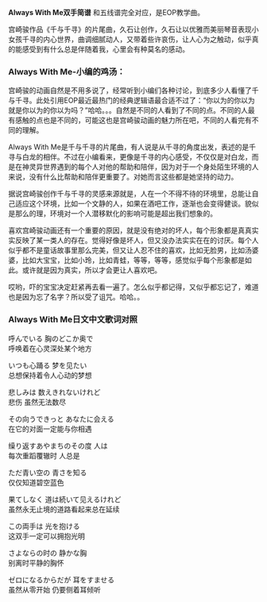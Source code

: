 

**Always With Me双手简谱** 和五线谱完全对应，是EOP教学曲。

宫崎骏作品《千与千寻》的片尾曲，久石让创作，久石让以优雅而美丽琴音表现小女孩千寻的内心世界，曲调细腻动人，又带着些许哀伤，让人心为之触动，似乎真的能感受到有什么总是伴随着我，心里会有种莫名的感动。

### Always With Me-小编的鸡汤：

宫崎骏的动画自然是不用多说了，经常听到小编们各种讨论，到底多少人看懂了千与千寻。此处引用EOP最近最热门的经典逻辑语最合适不过了：“你以为的你以为就是你以为的你以为吗？”哈哈。。。自然是不同的人看到了不同的点。不同的人最有感触的点也是不同的，可能这也是宫崎骏动画的魅力所在吧，不同的人看完有不同的理解。  
  
Always With
Me是千与千寻的片尾曲，有人说是从千寻的角度出发，表述的是千寻与白龙的相伴。不过在小编看来，更像是千寻的内心感受，不仅仅是对白龙，而是在神灵异世界遇到的每个人对他的帮助和陪伴，因为对于一个身处陌生环境的人来说，没有什么比帮助和陪伴更重要了。对她而言这些都是她坚持的动力。  
  
据说宫崎骏创作千与千寻的灵感来源就是，人在一个不得不待的环境里，总能让自己适应这个环境，比如一个文静的人，如果在酒吧工作，逐渐也会变得健谈。貌似是那么的理，环境对一个人潜移默化的影响可能是超出我们想象的。  
  
喜欢宫崎骏动画还有一个重要的原因，就是没有绝对的坏人，每个形象都是真真实实反映了某一类人的存在。觉得好像是坏人，但又没办法实实在在的讨厌。每个人似乎都不是童话故事里那么完美，但又让人忍不住的喜欢，比如无脸男，比如汤婆婆，比如大宝宝，比如小玲，比如青蛙，等等，等等，感觉似乎每个形象都是如此。或许就是因为真实，所以才会更让人喜欢吧。  
  
哎哟，吓的宝宝决定赶紧再去看一遍了。怎么似乎都记得，又似乎都忘记了，难道也是因为忘了名字？所以受了诅咒。哈哈。。

### Always With Me日文中文歌词对照

呼んでいる 胸のどこか奥で  
呼唤着在心灵深处某个地方

いつも心踊る 梦を见たい  
总想保持着令人心动的梦想

悲しみは 数えきれないけれど  
悲伤 虽然无法数尽

その向うできっと あなたに会える  
在它的对面一定能与你相遇

缲り返すあやまちのその度 人は  
每次重蹈覆辙时 人总是

ただ青い空の 青さを知る  
仅仅知道碧空蓝色

果てしなく 道は続いて见えるけれど  
虽然永无止境的道路看起来总在延续

この両手は 光を抱ける  
这双手一定可以拥抱光明

さよならの时の 静かな胸  
别离时平静的胸怀

ゼロになるからだが 耳をすませる  
虽然从零开始 仍要侧着耳倾听

